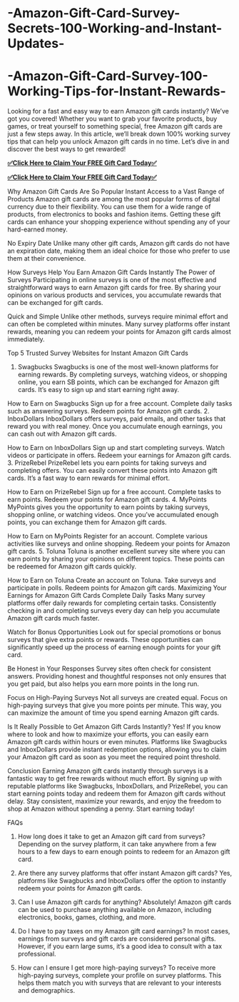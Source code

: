 # -Amazon-Gift-Card-Survey-Secrets-100-Working-and-Instant-Updates-
# -Amazon-Gift-Card-Survey-100-Working-Tips-for-Instant-Rewards-
Looking for a fast and easy way to earn Amazon gift cards instantly? We’ve got you covered! Whether you want to grab your favorite products, buy games, or treat yourself to something special, free Amazon gift cards are just a few steps away. In this article, we’ll break down 100% working survey tips that can help you unlock Amazon gift cards in no time. Let’s dive in and discover the best ways to get rewarded!

**[✅Click Here to Claim Your FREE Gift Card Today✅](https://groupzone.xyz/amazon-gift-card/)**

**[✅Click Here to Claim Your FREE Gift Card Today✅](https://groupzone.xyz/amazon-gift-card/)**

Why Amazon Gift Cards Are So Popular
Instant Access to a Vast Range of Products
Amazon gift cards are among the most popular forms of digital currency due to their flexibility. You can use them for a wide range of products, from electronics to books and fashion items. Getting these gift cards can enhance your shopping experience without spending any of your hard-earned money.

No Expiry Date
Unlike many other gift cards, Amazon gift cards do not have an expiration date, making them an ideal choice for those who prefer to use them at their convenience.

How Surveys Help You Earn Amazon Gift Cards Instantly
The Power of Surveys
Participating in online surveys is one of the most effective and straightforward ways to earn Amazon gift cards for free. By sharing your opinions on various products and services, you accumulate rewards that can be exchanged for gift cards.

Quick and Simple
Unlike other methods, surveys require minimal effort and can often be completed within minutes. Many survey platforms offer instant rewards, meaning you can redeem your points for Amazon gift cards almost immediately.

Top 5 Trusted Survey Websites for Instant Amazon Gift Cards
1. Swagbucks
Swagbucks is one of the most well-known platforms for earning rewards. By completing surveys, watching videos, or shopping online, you earn SB points, which can be exchanged for Amazon gift cards. It’s easy to sign up and start earning right away.

How to Earn on Swagbucks
Sign up for a free account.
Complete daily tasks such as answering surveys.
Redeem points for Amazon gift cards.
2. InboxDollars
InboxDollars offers surveys, paid emails, and other tasks that reward you with real money. Once you accumulate enough earnings, you can cash out with Amazon gift cards.

How to Earn on InboxDollars
Sign up and start completing surveys.
Watch videos or participate in offers.
Redeem your earnings for Amazon gift cards.
3. PrizeRebel
PrizeRebel lets you earn points for taking surveys and completing offers. You can easily convert these points into Amazon gift cards. It’s a fast way to earn rewards for minimal effort.

How to Earn on PrizeRebel
Sign up for a free account.
Complete tasks to earn points.
Redeem your points for Amazon gift cards.
4. MyPoints
MyPoints gives you the opportunity to earn points by taking surveys, shopping online, or watching videos. Once you’ve accumulated enough points, you can exchange them for Amazon gift cards.

How to Earn on MyPoints
Register for an account.
Complete various activities like surveys and online shopping.
Redeem your points for Amazon gift cards.
5. Toluna
Toluna is another excellent survey site where you can earn points by sharing your opinions on different topics. These points can be redeemed for Amazon gift cards quickly.

How to Earn on Toluna
Create an account on Toluna.
Take surveys and participate in polls.
Redeem points for Amazon gift cards.
Maximizing Your Earnings for Amazon Gift Cards
Complete Daily Tasks
Many survey platforms offer daily rewards for completing certain tasks. Consistently checking in and completing surveys every day can help you accumulate Amazon gift cards much faster.

Watch for Bonus Opportunities
Look out for special promotions or bonus surveys that give extra points or rewards. These opportunities can significantly speed up the process of earning enough points for your gift card.

Be Honest in Your Responses
Survey sites often check for consistent answers. Providing honest and thoughtful responses not only ensures that you get paid, but also helps you earn more points in the long run.

Focus on High-Paying Surveys
Not all surveys are created equal. Focus on high-paying surveys that give you more points per minute. This way, you can maximize the amount of time you spend earning Amazon gift cards.

Is It Really Possible to Get Amazon Gift Cards Instantly?
Yes! If you know where to look and how to maximize your efforts, you can easily earn Amazon gift cards within hours or even minutes. Platforms like Swagbucks and InboxDollars provide instant redemption options, allowing you to claim your Amazon gift card as soon as you meet the required point threshold.

Conclusion
Earning Amazon gift cards instantly through surveys is a fantastic way to get free rewards without much effort. By signing up with reputable platforms like Swagbucks, InboxDollars, and PrizeRebel, you can start earning points today and redeem them for Amazon gift cards without delay. Stay consistent, maximize your rewards, and enjoy the freedom to shop at Amazon without spending a penny. Start earning today!

FAQs
1. How long does it take to get an Amazon gift card from surveys?
Depending on the survey platform, it can take anywhere from a few hours to a few days to earn enough points to redeem for an Amazon gift card.

2. Are there any survey platforms that offer instant Amazon gift cards?
Yes, platforms like Swagbucks and InboxDollars offer the option to instantly redeem your points for Amazon gift cards.

3. Can I use Amazon gift cards for anything?
Absolutely! Amazon gift cards can be used to purchase anything available on Amazon, including electronics, books, games, clothing, and more.

4. Do I have to pay taxes on my Amazon gift card earnings?
In most cases, earnings from surveys and gift cards are considered personal gifts. However, if you earn large sums, it’s a good idea to consult with a tax professional.

5. How can I ensure I get more high-paying surveys?
To receive more high-paying surveys, complete your profile on survey platforms. This helps them match you with surveys that are relevant to your interests and demographics.



